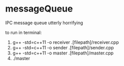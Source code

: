 # messageQueue
IPC message queue
utterly horrifying

to run in terminal:
1) g++ -std=c++11 -o receiver .[filepath]/receiver.cpp
2) g++ -std=c++11 -o sender .[filepath]/sender.cpp
3) g++ -std=c++11 -o master .[filepath]/master.cpp
4) ./master
